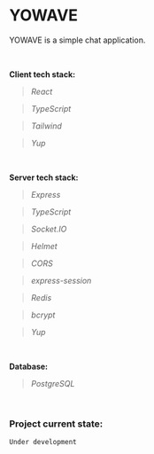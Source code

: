 # YOWAVE

YOWAVE is a simple chat application.

<br>

**Client tech stack:**
>*React*

>*TypeScript*

>*Tailwind*

>*Yup*

<br>

**Server tech stack:**
>*Express*

>*TypeScript*

>*Socket.IO*

>*Helmet*

>*CORS*

>*express-session*

>*Redis*

>*bcrypt*

>*Yup*

<br>

**Database:**
>*PostgreSQL*

<br>

### Project current state:
`Under development`
